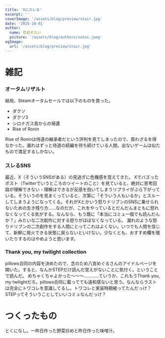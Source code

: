 ```yaml
---
title: 'Xにスレる'
excerpt: ''
coverImage: '/assets/blog/preview/stair.jpg'
date: '2025-10-01'
author:
  name: 花初そたい
  picture: '/assets/blog/authors/sotai.jpeg'
ogImage:
  url: '/assets/blog/preview/stair.jpg'
---
```

# 雑記
### オータムリザルト
結局、Steamオータムセールでは以下のものを買った。
- ダクソ
- ダクソ3
- シロナガス島からの帰還
- Rise of Ronin

Rise of Roninは侍道の継承者だという評判を見てしまったので、買わざるを得なかった。漏れはずっと侍道の続編を待ち続けている人間。出ないゲームは似たもので満足するしかない。

### スレるSNS
最近、X（そういうSNSがある）の見過ぎに危機感を覚えてきた。
Xでバズったポスト（Twitterでいうところのツイートのこと）を見ていると、絶対に思考回路が理解できない・理解はできるが反感を抱いてしまうリプライがぶら下がっている。そういうのを見まくっていると、次第に「そういう人もいるか」とスルーしてしまうようになってくる。それがXとかいう怒りドリブンのSNSに乗せられないための生き残り方……なのだが、これをやっているとだんだんまともに怒れなくなってくる気がする。なんなら、もう既に「本当にコミュ一個でも読んだんか？」みたいな二次創作に対する怒りがほぼなくなっている。
漏れのような怒りドリブンの二次創作をする人間にとってこれはよくない。いつでも人間を信じて、新鮮に発火できる状態に戻らないといけない。少なくとも、おすすめ欄を覗いたりするのはやめようと思います。

### Thank you, my twilight collection
pillows合同の内容を決めたので、念のため八宮めぐるさんのアイドルページを開いた。すると、なんかSTEPだけ読んだ覚えがないことに気付く。ということで読んだ。
めちゃくちゃよかった～～～…………ていうか、これもうThank you, my twilightだろ。pillows合同に載ってても違和感ないと思う。なんならラストは完全にトワコレを意識してるし。トワコレと実装時期被ってたんだっけ？　STEPってそういうことしていいコミュなんだっけ？

# つくったもの
とくになし。一昨日作った野菜炒めと昨日作った味噌汁。
